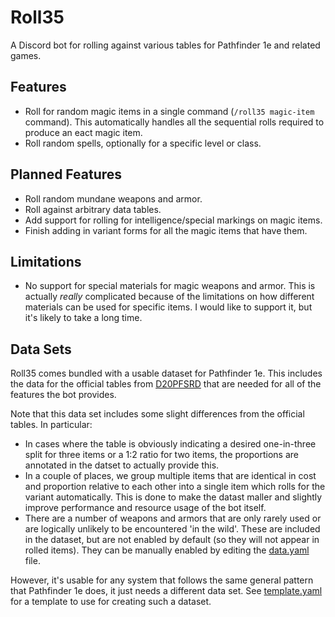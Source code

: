# Roll35

A Discord bot for rolling against various tables for Pathfinder 1e and
related games.

## Features

* Roll for random magic items in a single command (`/roll35 magic-item`
  command). This automatically handles all the sequential rolls required
  to produce an eact magic item.
* Roll random spells, optionally for a specific level or class.

## Planned Features

* Roll random mundane weapons and armor.
* Roll against arbitrary data tables.
* Add support for rolling for intelligence/special markings on magic items.
* Finish adding in variant forms for all the magic items that have them.

## Limitations

* No support for special materials for magic weapons and armor. This is
  actually _really_ complicated because of the limitations on how different
  materials can be used for specific items. I would like to support it,
  but it's likely to take a long time.

## Data Sets

Roll35 comes bundled with a usable dataset for Pathfinder
1e. This includes the data for the official tables from
[D20PFSRD](https://www.d20pfsrd.com/) that are needed for all of the
features the bot provides.

Note that this data set includes some slight differences from the official
tables. In particular:
* In cases where the table is obviously indicating a desired one-in-three
  split for three items or a 1:2 ratio for two items, the proportions are
  annotated in the datset to actually provide this.
* In a couple of places, we group multiple items that are identical in
  cost and proportion relative to each other into a single item which rolls
  for the variant automatically. This is done to make the datast maller
  and slightly improve performance and resource usage of the bot itself.
* There are a number of weapons and armors that are only rarely used
  or are logically unlikely to be encountered 'in the wild'. These are
  included in the dataset, but are not enabled by default (so they will
  not appear in rolled items). They can be manually enabled by editing
  the [data.yaml](./data.yaml) file.

However, it's usable for any system that follows the same general pattern
that Pathfinder 1e does, it just needs a different data set. See
[template.yaml](./template.yaml) for a template to use for creating such
a dataset.
